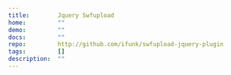 ```yaml
---
title:        Jquery Swfupload
home:         ""
demo:         ""
docs:         ""
repo:         http://github.com/ifunk/swfupload-jquery-plugin
tags:         []
description:  ""
---
```


